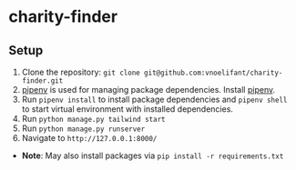 # charity-finder

## Setup


1. Clone the repository: `git clone git@github.com:vnoelifant/charity-finder.git`
2. [pipenv](https://github.com/pypa/pipenv) is used for managing package dependencies. Install [pipenv](https://github.com/pypa/pipenv). 
3. Run `pipenv install` to install package dependencies and `pipenv shell` to start virtual environment with installed dependencies.
4. Run `python manage.py tailwind start`
5. Run `python manage.py runserver`
6. Navigate to `http://127.0.0.1:8000/`

 * **Note**: May also install packages via `pip install -r requirements.txt`
